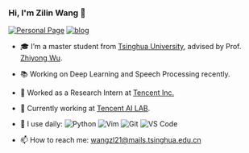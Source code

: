 ﻿### Hi, I'm Zilin Wang 👋 
[![Personal Page](https://img.shields.io/badge/-personal%20page-important?style=plastic&logo=MEGA)](https://zerlinwang.github.io)
[![blog](https://img.shields.io/badge/-blog-green?style=plastic&logo=zhihu)](https://www.zhihu.com/people/yue-lin-lin-36)
- 🎓 I’m a master student from [Tsinghua University](https://www.tsinghua.edu.cn/), advised by Prof. [Zhiyong Wu](https://www.sigs.tsinghua.edu.cn/zywu/main.htm).
- 📚 Working on Deep Learning and Speech Processing recently.
- :briefcase: Worked as a Research Intern at [Tencent Inc.](https://www.tencent.com/en-us/)
- 🔭 Currently working at [Tencent AI LAB](https://ai.tencent.com/ailab/en/index).
- 🚀 I use daily:
![Python](https://img.shields.io/badge/-Python-8fcfd1?style=plastic&logo=Python)
![Vim](https://img.shields.io/badge/-Vim-brightgreen?style=plastic&logo=vim)
![Git](https://img.shields.io/badge/-Git-black?style=plastic&logo=git)
![VS Code](https://img.shields.io/badge/-VS%20Code-007ACC?style=plastic&logo=visual-studio-code)

- 📫 How to reach me: wangzl21@mails.tsinghua.edu.cn
